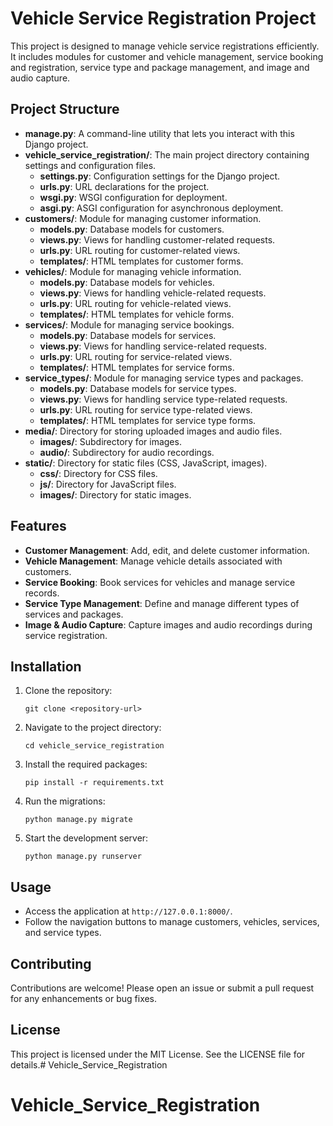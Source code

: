 # Vehicle Service Registration Project

This project is designed to manage vehicle service registrations efficiently. It includes modules for customer and vehicle management, service booking and registration, service type and package management, and image and audio capture.

## Project Structure

- **manage.py**: A command-line utility that lets you interact with this Django project.
- **vehicle_service_registration/**: The main project directory containing settings and configuration files.
  - **settings.py**: Configuration settings for the Django project.
  - **urls.py**: URL declarations for the project.
  - **wsgi.py**: WSGI configuration for deployment.
  - **asgi.py**: ASGI configuration for asynchronous deployment.
- **customers/**: Module for managing customer information.
  - **models.py**: Database models for customers.
  - **views.py**: Views for handling customer-related requests.
  - **urls.py**: URL routing for customer-related views.
  - **templates/**: HTML templates for customer forms.
- **vehicles/**: Module for managing vehicle information.
  - **models.py**: Database models for vehicles.
  - **views.py**: Views for handling vehicle-related requests.
  - **urls.py**: URL routing for vehicle-related views.
  - **templates/**: HTML templates for vehicle forms.
- **services/**: Module for managing service bookings.
  - **models.py**: Database models for services.
  - **views.py**: Views for handling service-related requests.
  - **urls.py**: URL routing for service-related views.
  - **templates/**: HTML templates for service forms.
- **service_types/**: Module for managing service types and packages.
  - **models.py**: Database models for service types.
  - **views.py**: Views for handling service type-related requests.
  - **urls.py**: URL routing for service type-related views.
  - **templates/**: HTML templates for service type forms.
- **media/**: Directory for storing uploaded images and audio files.
  - **images/**: Subdirectory for images.
  - **audio/**: Subdirectory for audio recordings.
- **static/**: Directory for static files (CSS, JavaScript, images).
  - **css/**: Directory for CSS files.
  - **js/**: Directory for JavaScript files.
  - **images/**: Directory for static images.

## Features

- **Customer Management**: Add, edit, and delete customer information.
- **Vehicle Management**: Manage vehicle details associated with customers.
- **Service Booking**: Book services for vehicles and manage service records.
- **Service Type Management**: Define and manage different types of services and packages.
- **Image & Audio Capture**: Capture images and audio recordings during service registration.

## Installation

1. Clone the repository:
   ```
   git clone <repository-url>
   ```
2. Navigate to the project directory:
   ```
   cd vehicle_service_registration
   ```
3. Install the required packages:
   ```
   pip install -r requirements.txt
   ```
4. Run the migrations:
   ```
   python manage.py migrate
   ```
5. Start the development server:
   ```
   python manage.py runserver
   ```

## Usage

- Access the application at `http://127.0.0.1:8000/`.
- Follow the navigation buttons to manage customers, vehicles, services, and service types.

## Contributing

Contributions are welcome! Please open an issue or submit a pull request for any enhancements or bug fixes.

## License

This project is licensed under the MIT License. See the LICENSE file for details.# Vehicle_Service_Registration
# Vehicle_Service_Registration
